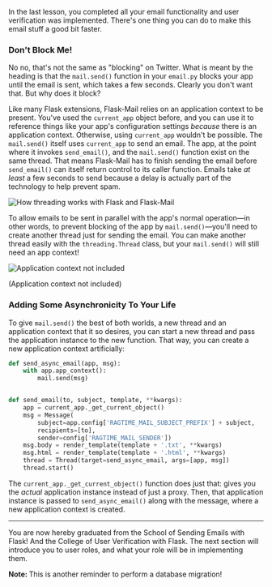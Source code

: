 In the last lesson, you completed all your email functionality and user verification was implemented. There's one thing you can do to make this email stuff a good bit faster.

### Don't Block Me!

No no, that's not the same as "blocking" on Twitter. What is meant by the heading is that the `mail.send()` function in your `email.py` blocks your app until the email is sent, which takes a few seconds. Clearly you don't want that. But why does it block?

Like many Flask extensions, Flask-Mail relies on an application context to be present. You've used the `current_app` object before, and you can use it to reference things like your app's configuration settings *because* there is an application context. Otherwise, using `current_app` wouldn't be possible. The `mail.send()` itself uses `current_app` to send an email. The app, at the point where it invokes `send_email()`, and the `mail.send()` function exist on the same thread. That means Flask-Mail has to finish sending the email before `send_email()` can itself return control to its caller function. Emails take *at least* a few seconds to send because a delay is actually part of the technology to help prevent spam.

![How threading works with Flask and Flask-Mail](../images/.png)

To allow emails to be sent in parallel with the app's normal operation—in other words, to prevent blocking of the app by `mail.send()`—you'll need to create another thread just for sending the email. You can make another thread easily with the `threading.Thread` class, but your `mail.send()` will still need an app context!

![Application context not included](https://images.unsplash.com/photo-1576834975354-ee694be1f0d1?ixlib=rb-1.2.1&ixid=eyJhcHBfaWQiOjEyMDd9&auto=format&fit=crop&w=750&q=80)

(Application context not included)

### Adding Some Asynchronicity To Your Life

To give `mail.send()` the best of both worlds, a new thread and an application context that it so desires, you can start a new thread and pass the application instance to the new function. That way, you can create a new application context artificially:

```python
def send_async_email(app, msg):
    with app.app_context():
        mail.send(msg)


def send_email(to, subject, template, **kwargs):
    app = current_app._get_current_object()
    msg = Message(
        subject=app.config['RAGTIME_MAIL_SUBJECT_PREFIX'] + subject,
        recipients=[to],
        sender=config['RAGTIME_MAIL_SENDER'])
    msg.body = render_template(template + '.txt', **kwargs)
    msg.html = render_template(template + '.html', **kwargs)
    thread = Thread(target=send_async_email, args=[app, msg])
    thread.start()
```

The `current_app._get_current_object()` function does just that: gives you the *actual* application instance instead of just a proxy. Then, that application instance is passed to `send_async_email()` along with the message, where a new application context is created.

___

You are now hereby graduated from the School of Sending Emails with Flask! And the College of User Verification with Flask. The next section will introduce you to user roles, and what your role will be in implementing them.

<div class="alert alert-warning" role="alert"><strong>Note: </strong>This is another reminder to perform a database migration!</div>

